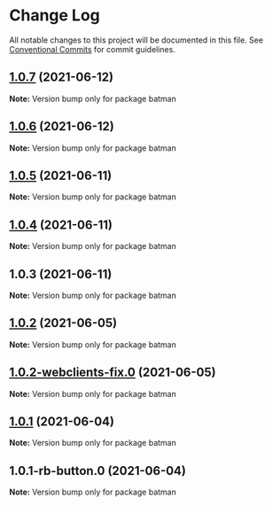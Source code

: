 # Change Log

All notable changes to this project will be documented in this file.
See [Conventional Commits](https://conventionalcommits.org) for commit guidelines.

## [1.0.7](https://github.com/yurikrupnik/mussia8/compare/batman@1.0.5...batman@1.0.7) (2021-06-12)

**Note:** Version bump only for package batman





## [1.0.6](https://github.com/yurikrupnik/mussia8/compare/batman@1.0.5...batman@1.0.6) (2021-06-12)

**Note:** Version bump only for package batman





## [1.0.5](https://github.com/yurikrupnik/mussia8/compare/batman@1.0.4...batman@1.0.5) (2021-06-11)

**Note:** Version bump only for package batman





## [1.0.4](https://github.com/yurikrupnik/mussia8/compare/batman@1.0.3...batman@1.0.4) (2021-06-11)

**Note:** Version bump only for package batman





## 1.0.3 (2021-06-11)

**Note:** Version bump only for package batman





## [1.0.2](https://github.com/yurikrupnik/mussia8/compare/batman@1.0.2-webclients-fix.0...batman@1.0.2) (2021-06-05)

**Note:** Version bump only for package batman





## [1.0.2-webclients-fix.0](https://github.com/yurikrupnik/mussia8/compare/batman@1.0.1...batman@1.0.2-webclients-fix.0) (2021-06-05)

**Note:** Version bump only for package batman





## [1.0.1](https://github.com/yurikrupnik/mussia8/compare/batman@1.0.1-rb-button.0...batman@1.0.1) (2021-06-04)

**Note:** Version bump only for package batman





## 1.0.1-rb-button.0 (2021-06-04)

**Note:** Version bump only for package batman
